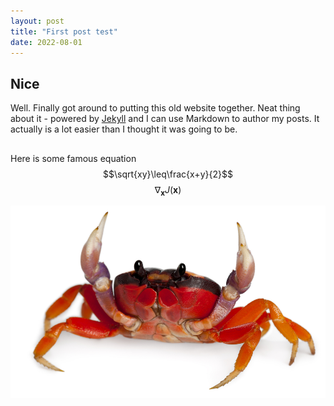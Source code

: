 ```yaml
---
layout: post
title: "First post test"
date: 2022-08-01
---
```


## Nice
Well. Finally got around to putting this old website together. Neat thing about it - powered by [Jekyll](http://jekyllrb.com) and I can use Markdown to author my posts. It actually is a lot easier than I thought it was going to be.  
##

Here is some famous equation $$\sqrt{xy}\leq\frac{x+y}{2}$$
$$\nabla_\boldsymbol{x} J(\boldsymbol{x})$$

![crab](/docs/assets/landcrab_85460941.jpg)

